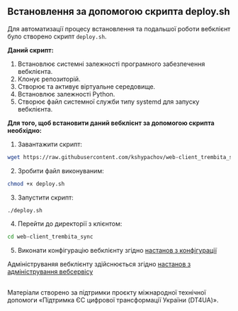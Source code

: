 ## Встановлення за допомогою скрипта deploy.sh

Для автоматизації процесу встановлення та подальшої роботи вебклієнт було створено скрипт `deploy.sh`.

**Даний скрипт:**

1. Встановлює системні залежності програмного забезпечення вебклієнта.
2. Клонує репозиторій.
3. Створює та активує віртуальне середовище.
4. Встановлює залежності Python.
5. Створює файл системної служби  типу systemd для запуску вебклієнта.

**Для того, щоб встановити даний вебклієнт за допомогою скрипта необхідно:**

1. Завантажити скрипт:
```bash
wget https://raw.githubusercontent.com/kshypachov/web-client_trembita_sync/refs/heads/master/deploy.sh
```

2. Зробити файл виконуваним:

```bash
chmod +x deploy.sh
```

3. Запустити скрипт:
```bash
./deploy.sh
```

4. Перейти до директорії з клієнтом:

```bash
cd web-client_trembita_sync
```

5. Виконати конфігурацію вебклієнту згідно [настанов з конфігурації](./configuration.md)

Адмініструваняя вебклієнту здійснюється згідно [настанов з адміністрування вебсервісу](/README.md#Адміністрування-клієнту)

##
Матеріали створено за підтримки проєкту міжнародної технічної допомоги «Підтримка ЄС цифрової трансформації України (DT4UA)».
